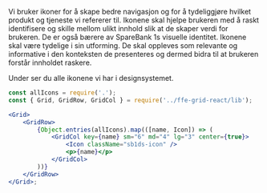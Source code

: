 Vi bruker ikoner for å skape bedre navigasjon og for å tydeliggjøre hvilket produkt og tjeneste vi refererer til. 
Ikonene skal hjelpe brukeren med å raskt identifisere og skille mellom ulikt innhold slik at de skaper verdi
for brukeren. De er også bærere av SpareBank 1s visuelle identitet. Ikonene skal være tydelige i sin utforming. 
De skal oppleves som relevante og informative i den konteksten de presenteres og dermed bidra til at brukeren forstår innholdet raskere.

Under ser du alle ikonene vi har i designsystemet.

```jsx
const allIcons = require('.');
const { Grid, GridRow, GridCol } = require('../ffe-grid-react/lib');

<Grid>
    <GridRow>
        {Object.entries(allIcons).map(([name, Icon]) => (
            <GridCol key={name} sm="6" md="4" lg="3" center={true}>
                <Icon className="sb1ds-icon" />
                <p>{name}</p>
            </GridCol>
        ))}
    </GridRow>
</Grid>;
```
